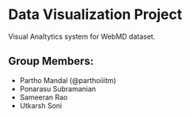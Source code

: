 # Data Visualization Project

Visual Analtytics system for WebMD dataset.

Group Members:
-------------

* Partho Mandal (@parthoiiitm)
* Ponarasu Subramanian
* Sameeran Rao
* Utkarsh Soni

